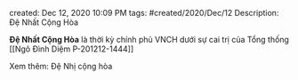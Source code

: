 created: Dec 12, 2020 10:09 PM
tags: #created/2020/Dec/12
Description: Đệ Nhất Cộng Hòa

**Đệ Nhất Cộng Hòa** là thời kỳ chính phủ VNCH dưới sự cai trị của Tổng thống [[Ngô Đình Diệm P-201212-1444]]

Xem thêm:
	Đệ Nhị cộng hòa